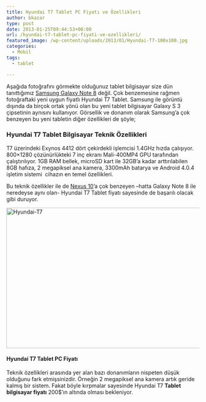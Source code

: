 ```yaml
---
title: Hyundai T7 Tablet PC Fiyatı ve Özellikleri
author: bkazar
type: post
date: 2013-01-25T09:44:53+00:00
url: /hyundai-t7-tablet-pc-fiyati-ve-ozellikleri/
featured_image: /wp-content/uploads/2013/01/Hyundai-T7-100x100.jpg
categories:
  - Mobil
tags:
  - tablet

---
```

Aşağıda fotoğrafını görmekte olduğunuz tablet bilgisayar size dün tanıttığımız [Samsung Galaxy Note 8][1] değil. Çok benzemesine rağmen fotoğraftaki yeni uygun fiyatlı Hyundai T7 Tablet. Samsung ile görüntü dışında da birçok ortak yönü olan bu yeni tablet bilgisayar Galaxy S 3 çipsetinin aynısını kullanıyor. Görsellik ve donanım olarak Samsung’a çok benzeyen bu yeni tabletin diğer özellikleri de şöyle;

### Hyundai T7 Tablet Bilgisayar Teknik Özellikleri

T7 üzerindeki Exynos 4412 dört çekirdekli işlemcisi 1.4GHz hızda çalışıyor. 800&#215;1280 çözünürlükteki 7 inç ekranı Mali-400MP4 GPU tarafından çalıştırılıyor. 1GB RAM bellek, microSD kart ile 32GB’a kadar arttırılabilen 8GB hafıza, 2 megapiksel ana kamera, 3300mAh batarya ve Android 4.0.4 işletim sistemi  cihazın en temel özellikleri.

Bu teknik özellikler ile de [Nexus 10][2]’a çok benzeyen –hatta Galaxy Note 8 ile neredeyse aynı olan- Hyundai T7 Tablet fiyatı sayesinde de başarılı olacak gibi duruyor.

<img class="aligncenter size-full wp-image-11172" alt="Hyundai-T7" src="https://www.murekkep.org/wp-content/uploads/2013/01/Hyundai-T7.jpg" width="600" height="366" srcset="https://www.murekkep.org/wp-content/uploads/2013/01/Hyundai-T7.jpg 600w, https://www.murekkep.org/wp-content/uploads/2013/01/Hyundai-T7-400x244.jpg 400w, https://www.murekkep.org/wp-content/uploads/2013/01/Hyundai-T7-50x30.jpg 50w, https://www.murekkep.org/wp-content/uploads/2013/01/Hyundai-T7-125x76.jpg 125w, https://www.murekkep.org/wp-content/uploads/2013/01/Hyundai-T7-300x183.jpg 300w, https://www.murekkep.org/wp-content/uploads/2013/01/Hyundai-T7-500x305.jpg 500w" sizes="(max-width: 600px) 100vw, 600px" /> 

#### Hyundai T7 Tablet PC Fiyatı

Teknik özellikleri arasında yer alan bazı donanımların nispeten düşük olduğunu fark etmişsinizdir. Örneğin 2 megapiksel ana kamera artık geride kalmış bir sistem. Fakat böyle kırpmalar sayesinde Hyundai T7 **Tablet bilgisayar fiyatı** 200$’ın altında olması bekleniyor.

 [1]: https://www.murekkep.org/galaxy-note-8-cikis-tarihi-11151
 [2]: https://www.murekkep.org/nexus-10-ile-yeni-ipad-4-tablet-ozellikleri-hizli-karsilastirmasi-8890